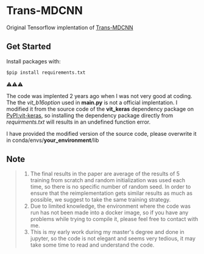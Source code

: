 # Trans-MDCNN

Original Tensorflow implentation of [Trans-MDCNN](https://www.sciencedirect.com/science/article/pii/S0303243422001209)

## Get Started
Install packages with:
```Python
$pip install requirements.txt
```

:warning::warning::warning:  

The code was implented 2 years ago when I was not very good at coding. The the *vit_b16option* used in **main.py** is not a official implentation. I modified it from the source code of the **vit_keras** dependency package on [PyPI:vit-keras](https://pypi.org/project/vit-keras/), so installing the dependency package directly from *requirments.txt* will results in an undefined function error.   

I have provided the modified version of the source code, please overwrite it in conda/envs/**your_environment**/lib

## Note
>1. The final results in the paper are average of the results of 5 training from scratch and random initialization was used each time, so there is no specific number of random seed. In order to ensure that the reimplementation gets similar results as much as possible, we suggest to take the same training strategy.
>2. Due to limited knowledge, the environment where the code was run has not been made into a docker image, so if you have any problems while trying to compile it, please feel free to contact with me.
>3. This is my early work during my master's degree and done in jupyter, so the code is not elegant and seems very tedious, it may take some time to read and understand the code.
